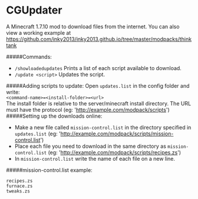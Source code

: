 # CGUpdater

A Minecraft 1.7.10 mod to download files from the internet.
You can also view a working example at https://github.com/inky2013/inky2013.github.io/tree/master/modpacks/thinktank

#####Commands:
- ```/showloadedupdates``` Prints a list of each script available to download.
- ```/update <script>``` Updates the script.

#####Adding scripts to update:
Open ```updates.list``` in the config folder and write:<br/>
<code>&lt;command-name&gt;=&lt;install-folder&gt;=&lt;url&gt;</code><br/>
The install folder is relative to the server/minecraft install directory.
The URL must have the protocol (eg: 'http://example.com/modpack/scripts')
#####Setting up the downloads online:
- Make a new file called <code>mission-control.list</code> in the directory specified in <code>updates.list</code> (eg: 'http://example.com/modpack/scripts/mission-control.list')
- Place each file you need to download in the same directory as <code>mission-control.list</code> (eg: 'http://example.com/modpack/scripts/recipes.zs')
- In <code>mission-control.list</code> write the name of each file on a new line.

#####mission-control.list example:
```
recipes.zs
furnace.zs
tweaks.zs
```

